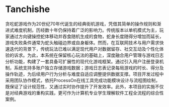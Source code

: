 # Tanchishe
贪吃蛇游戏作为20世纪70年代诞生的经典街机游戏，凭借其简单的操作规则和渐进式难度机制，历经数十年仍保持着广泛的影响力。传统版本以单机模式为主，玩家通过方向键操控蛇体移动并吞食随机生成的食物，蛇身长度随得分增加而延长，游戏失败条件通常为蛇头触碰边界或自身躯体。然而，在互联网技术与用户需求快速迭代的背景下，传统玩法已难以满足现代用户对数据留存、社交互动及个性化体验的诉求。为此，本系统在保留核心玩法的基础上，深度融合用户管理与游戏日志分析功能，构建了一套具备可扩展性的现代化游戏框架。通过引入用户注册登录机制，系统支持多账户独立存储游戏数据；游戏日志表记录每局游戏的时长、得分及操作轨迹，为后续用户行为分析与难度自适应调整提供数据支撑。项目开发过程中采用团队协作模式，依托ProcessOn在线工具完成功能模块设计与流程图绘制，既保证了设计规范性，又通过实时协作提升了开发效率。此外，本项目的实施不仅是对经典游戏的重构实践，更可作为计算机专业学生理解软件工程全流程的综合性案例。
